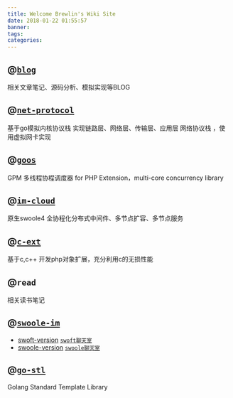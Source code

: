 ```yaml
---
title: Welcome Brewlin's Wiki Site
date: 2018-01-22 01:55:57
banner:
tags:
categories:
---
```

## @[`blog`](https://github.com/brewlin/just-for-fun)
相关文章笔记、源码分析、模拟实现等BLOG

## @[`net-protocol`](https://github.com/brewlin/net-protocol)
基于go模拟内核协议栈 实现链路层、网络层、传输层、应用层 网络协议栈 ，使用虚拟网卡实现

## @[`goos`](https://github.com/brewlin/goos)
GPM 多线程协程调度器 for PHP Extension，multi-core concurrency library

## @[`im-cloud`](https://github.com/brewlin/im-cloud)
原生swoole4 全协程化分布式中间件、多节点扩容、多节点服务

## @[`c-ext`](hptts://github.com/brewlin/c-ext)
基于c,c++ 开发php对象扩展，充分利用c的无损性能

## @`read`
相关读书笔记

## @[`swoole-im`](https://github.com/brewlin/swoft-im)
- [swoft-version](https://github.com/brewlin/swoft-im) [`swoft聊天室`](http://chat.brewlin.com)
- [swoole-version](https://github.com/brewlin/swoole-im) [`swoole聊天室`](http://im.brewlin.com)

## @[`go-stl`](https://github.com/brewlin/go-stl)
Golang Standard Template Library

